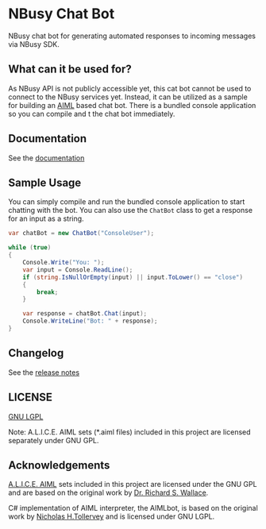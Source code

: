 # NBusy Chat Bot
NBusy chat bot for generating automated responses to incoming messages via NBusy SDK.

## What can it be used for?
As NBusy API is not publicly accessible yet, this cat bot cannot be used to connect to the NBusy services yet. Instead, it can be utilized as a sample for building an [AIML](http://en.wikipedia.org/wiki/AIML) based chat bot. There is a bundled console application so you can compile and t the chat bot immediately.

## Documentation
See the [documentation](https://github.com/NBusy/NBusy.ChatBot/wiki)

## Sample Usage
You can simply compile and run the bundled console application to start chatting with the bot. You can also use the `ChatBot` class to get a response for an input as a string.

```csharp
var chatBot = new ChatBot("ConsoleUser");

while (true)
{
	Console.Write("You: ");
	var input = Console.ReadLine();
	if (string.IsNullOrEmpty(input) || input.ToLower() == "close")
	{
		break;
	}

	var response = chatBot.Chat(input);
	Console.WriteLine("Bot: " + response);
}
```

## Changelog
See the [release notes](https://github.com/NBusy/NBusy.ChatBot/blob/master/ReleaseNotes.md)
	
## LICENSE
[GNU LGPL](https://github.com/NBusy/NBusy.ChatBot/blob/master/License.md)

Note: A.L.I.C.E. AIML sets (*.aiml files) included in this project are licensed separately under GNU GPL.

## Acknowledgements
[A.L.I.C.E. AIML](http://www.alicebot.org/aiml.html) sets included in this project are licensed under the GNU GPL and are based on the original work by [Dr. Richard S. Wallace](http://www.alicebot.org/bios/richardwallace.html).

C# implementation of AIML interpreter, the AIMLbot, is based on the original work by [Nicholas H.Tollervey](http://ntoll.org/) and is licensed under GNU LGPL.
